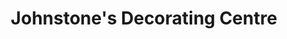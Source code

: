 ---
title: "Johnstone's Decorating Centre"
url: /strabane/johnstones-decorating-centre/
shop: paint
---